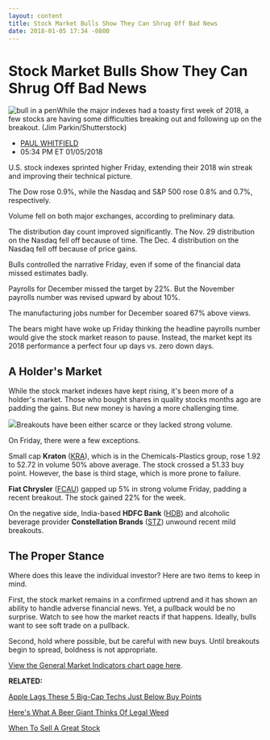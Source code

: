 ```yaml
---
layout: content
title: Stock Market Bulls Show They Can Shrug Off Bad News
date: 2018-01-05 17:34 -0800
---
```



Stock Market Bulls Show They Can Shrug Off Bad News
====================================================


![bull in a pen](https://www.investors.com/wp-content/uploads/2016/03/BIGPIC-032316-shutterstock.jpg)While the major indexes had a toasty first week of 2018, a few stocks are having some difficulties breaking out and following up on the breakout. (Jim Parkin/Shutterstock)



* [PAUL WHITFIELD](https://www.investors.com/author/whitfieldp/ "Posts by PAUL WHITFIELD")
* 05:34 PM ET 01/05/2018




U.S. stock indexes sprinted higher Friday, extending their 2018 win streak and improving their technical picture.




 The Dow rose 0.9%, while the Nasdaq and S&P 500 rose 0.8% and 0.7%, respectively.


Volume fell on both major exchanges, according to preliminary data.


The distribution day count improved significantly. The Nov. 29 distribution on the Nasdaq fell off because of time. The Dec. 4 distribution on the Nasdaq fell off because of price gains.


Bulls controlled the narrative Friday, even if some of the financial data missed estimates badly.


Payrolls for December missed the target by 22%. But the November payrolls number was revised upward by about 10%.


The manufacturing jobs number for December soared 67% above views.


The bears might have woke up Friday thinking the headline payrolls number would give the stock market reason to pause. Instead, the market kept its 2018 performance a perfect four up days vs. zero down days.


A Holder's Market
-----------------


While the stock market indexes have kept rising, it's been more of a holder's market. Those who bought shares in quality stocks months ago are padding the gains. But new money is having a more challenging time.


![](https://www.investors.com/wp-content/uploads/2018/01/MP010518-275x300.png)Breakouts have been either scarce or they lacked strong volume.


On Friday, there were a few exceptions.


Small cap **Kraton** ([KRA](https://research.investors.com/quote.aspx?symbol=KRA)), which is in the Chemicals-Plastics group, rose 1.92 to 52.72 in volume 50% above average. The stock crossed a 51.33 buy point. However, the base is third stage, which is more prone to failure.


**Fiat Chrysler** ([FCAU](https://research.investors.com/quote.aspx?symbol=FCAU)) gapped up 5% in strong volume Friday, padding a recent breakout. The stock gained 22% for the week.


On the negative side, India-based **HDFC Bank** ([HDB](https://research.investors.com/quote.aspx?symbol=HDB)) and alcoholic beverage provider **Constellation Brands** ([STZ](https://research.investors.com/quote.aspx?symbol=STZ)) unwound recent mild breakouts.


The Proper Stance
-----------------


Where does this leave the individual investor? Here are two items to keep in mind.


First, the stock market remains in a confirmed uptrend and it has shown an ability to handle adverse financial news. Yet, a pullback would be no surprise. Watch to see how the market reacts if that happens. Ideally, bulls want to see soft trade on a pullback.


Second, hold where possible, but be careful with new buys. Until breakouts begin to spread, boldness is not appropriate.


[View the General Market Indicators chart page here](https://www.investors.com/wp-content/uploads/2018/01/GMI_010818.pdf).


**RELATED:**


[Apple Lags These 5 Big-Cap Techs Just Below Buy Points](https://www.investors.com/news/technology/apple-lags-these-five-sp-500-techs-within-2-of-buy-points/)


[Here's What A Beer Giant Thinks Of Legal Weed](https://www.investors.com/news/constellation-brands-q3-results-oks-3-billion-buyback/)


[When To Sell A Great Stock](https://www.investors.com/how-to-invest/investors-corner/when-sell-great-stock-upper-channel-amazon/)




